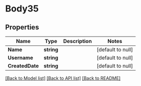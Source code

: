 # Body35

## Properties
Name | Type | Description | Notes
------------ | ------------- | ------------- | -------------
**Name** | **string** |  | [default to null]
**Username** | **string** |  | [default to null]
**CreatedDate** | **string** |  | [default to null]

[[Back to Model list]](../README.md#documentation-for-models) [[Back to API list]](../README.md#documentation-for-api-endpoints) [[Back to README]](../README.md)


